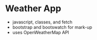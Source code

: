 # Weather App 

* javascript, classes, and fetch
* bootstrap and bootswatch for mark-up
* uses OpenWeatherMap API

